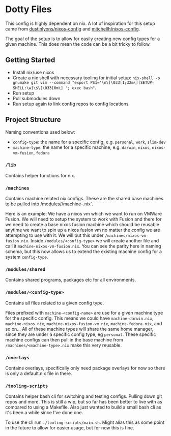 # Dotty Files

This config is highly dependent on nix. A lot of inspiration for this setup came
from [dustinlyons/nixos-config](https://github.com/dustinlyons/nixos-config/tree/main)
and [mitchellh/nixos-config](https://github.com/mitchellh/nixos-config/tree/main).

The goal of the setup is to allow for easily creating new config types for a given machine.
This does mean the code can be a bit tricky to follow.


## Getting Started

- Install nix/use nixos
- Create a nix shell with necessary tooling for initial setup: `nix-shell -p gnumake git vim --command "export PS1='\n\[\033[1;32m\][SETUP-SHELL:\w]\$\[\033[0m\] '; exec bash"`.
- Run setup
- Pull submodules down
- Run setup again to link config repos to config locations


## Project Structure

Naming conventions used below:
- `config-type`: the name for a specific config, e.g. `personal`, `work`, `slim-dev`
- `machine-type`: the name for a specific machine, e.g. `darwin`, `nixos`, `nixos-vm-fusion`, `fedora`

### `/lib`
Contains helper functions for nix.

### `/machines`
Contains machine related nix configs. These are the shared base machines to be pulled into
/modules/<config-type>/machine-<machine-type>.nix`.

Here is an example:
We have a nixos vm which we want to run on VMWare Fusion. We will need to setup the system
to work with Fusion and there for we need to create a base nixos fusion machine which should
be reusable anytime we want to spin up a nixos fusion vm no matter the config we are 
attempting to use with it. We will put this under `/machines/nixos-vm-fusion.nix`. Inside
`/modules/<config-type>` we will create another file and call it `machine-nixos-vm-fusion.nix`.
You can see the parity here in naming schema, but this now allows us to extend the existing
machine config for a system `config-type`.

### `/modules/shared` 
Contains shared programs, packages etc for all environments.


### `/modules/<config-type>` 
Contains all files related to a given config type.

Files prefixed with `machine-<config-name>` are use for a given machine type for the
specific config. This means we could have `machine-darwin.nix`, `machine-nixos.nix`,
`machine-nixos-fusion-vm.nix`, `machine-fedora.nix`, and so on... All of these machine
types will share the same home manager, since they are under a specific config type,
eg `personal`. These specific machine configs can then pull in the base machine from
`/machines/<machine-type>.nix` make this very reusable.

### `/overlays`
Contains overlays, specifically only need package overlays for now so there is only
a default.nix file in there.

### `/tooling-scripts`
Contains helper bash cli for switching and testing configs. Pulling down git repos
and more. This is still a wip, but so far has been better to live with as compared
to using a Makefile. Also just wanted to build a small bash cli as it's been a while
since I've done one.

To use the cli run `./tooling-scripts/main.sh`. Might alias this as some point in the
future to allow for easier usage, but for now this is fine.
